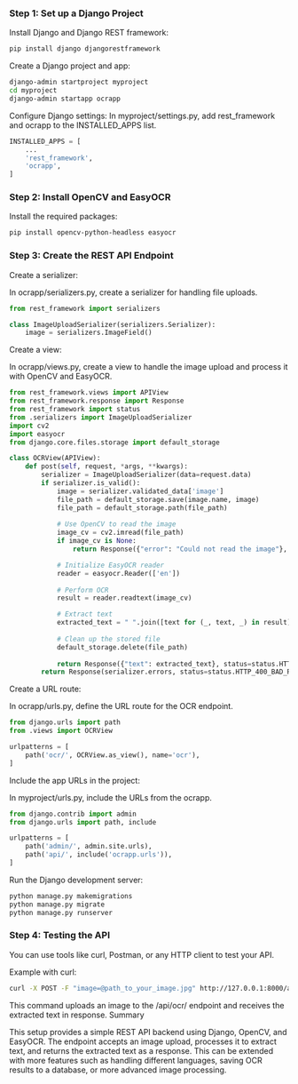 ### Step 1: Set up a Django Project

Install Django and Django REST framework:

```bash
pip install django djangorestframework
```

Create a Django project and app:

```bash
django-admin startproject myproject
cd myproject
django-admin startapp ocrapp
```

Configure Django settings:
In myproject/settings.py, add rest_framework and ocrapp to the INSTALLED_APPS list.

```python
INSTALLED_APPS = [
    ...
    'rest_framework',
    'ocrapp',
]
```

### Step 2: Install OpenCV and EasyOCR

Install the required packages:

```bash
pip install opencv-python-headless easyocr
```

### Step 3: Create the REST API Endpoint

Create a serializer:
    
In ocrapp/serializers.py, create a serializer for handling file uploads.

```python
from rest_framework import serializers

class ImageUploadSerializer(serializers.Serializer):
    image = serializers.ImageField()
```

Create a view:

In ocrapp/views.py, create a view to handle the image upload and process it with OpenCV and EasyOCR.

```python
from rest_framework.views import APIView
from rest_framework.response import Response
from rest_framework import status
from .serializers import ImageUploadSerializer
import cv2
import easyocr
from django.core.files.storage import default_storage

class OCRView(APIView):
    def post(self, request, *args, **kwargs):
        serializer = ImageUploadSerializer(data=request.data)
        if serializer.is_valid():
            image = serializer.validated_data['image']
            file_path = default_storage.save(image.name, image)
            file_path = default_storage.path(file_path)
            
            # Use OpenCV to read the image
            image_cv = cv2.imread(file_path)
            if image_cv is None:
                return Response({"error": "Could not read the image"}, status=status.HTTP_400_BAD_REQUEST)

            # Initialize EasyOCR reader
            reader = easyocr.Reader(['en'])
            
            # Perform OCR
            result = reader.readtext(image_cv)

            # Extract text
            extracted_text = " ".join([text for (_, text, _) in result])
            
            # Clean up the stored file
            default_storage.delete(file_path)
            
            return Response({"text": extracted_text}, status=status.HTTP_200_OK)
        return Response(serializer.errors, status=status.HTTP_400_BAD_REQUEST)
```

Create a URL route:

In ocrapp/urls.py, define the URL route for the OCR endpoint.

```python
from django.urls import path
from .views import OCRView

urlpatterns = [
    path('ocr/', OCRView.as_view(), name='ocr'),
]
```

Include the app URLs in the project:

In myproject/urls.py, include the URLs from the ocrapp.

```python
from django.contrib import admin
from django.urls import path, include

urlpatterns = [
    path('admin/', admin.site.urls),
    path('api/', include('ocrapp.urls')),
]
```

Run the Django development server:

```bash
python manage.py makemigrations
python manage.py migrate
python manage.py runserver
```

### Step 4: Testing the API

You can use tools like curl, Postman, or any HTTP client to test your API.

Example with curl:

```bash
curl -X POST -F "image=@path_to_your_image.jpg" http://127.0.0.1:8000/api/ocr/
```

This command uploads an image to the /api/ocr/ endpoint and receives the extracted text in response.
Summary

This setup provides a simple REST API backend using Django, OpenCV, and EasyOCR. The endpoint accepts an image upload, processes it to extract text, and returns the extracted text as a response. This can be extended with more features such as handling different languages, saving OCR results to a database, or more advanced image processing.